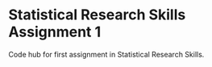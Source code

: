 # Statistical Research Skills Assignment 1
Code hub for first assignment in Statistical Research Skills.
